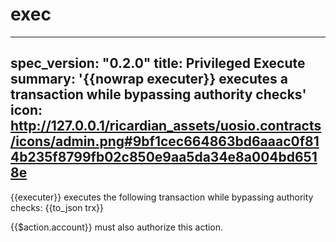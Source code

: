 <h1 class="contract">exec</h1>

---
spec_version: "0.2.0"
title: Privileged Execute
summary: '{{nowrap executer}} executes a transaction while bypassing authority checks'
icon: http://127.0.0.1/ricardian_assets/uosio.contracts/icons/admin.png#9bf1cec664863bd6aaac0f814b235f8799fb02c850e9aa5da34e8a004bd6518e
---

{{executer}} executes the following transaction while bypassing authority checks:
{{to_json trx}}

{{$action.account}} must also authorize this action.
